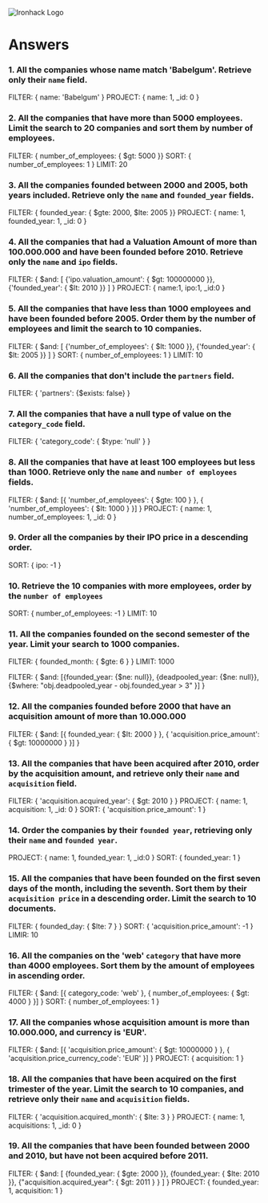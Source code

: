 ![Ironhack Logo](https://i.imgur.com/1QgrNNw.png)

# Answers

### 1. All the companies whose name match 'Babelgum'. Retrieve only their `name` field.

FILTER: { name: 'Babelgum' }
PROJECT: { name: 1, _id: 0 }

### 2. All the companies that have more than 5000 employees. Limit the search to 20 companies and sort them by **number of employees**.

FILTER: { number_of_employees: { $gt: 5000 }}
SORT: { number_of_employees: 1 }
LIMIT: 20

### 3. All the companies founded between 2000 and 2005, both years included. Retrieve only the `name` and `founded_year` fields.

FILTER: { founded_year: { $gte: 2000, $lte: 2005 }}
PROJECT: { name: 1, founded_year: 1, _id: 0 }

### 4. All the companies that had a Valuation Amount of more than 100.000.000 and have been founded before 2010. Retrieve only the `name` and `ipo` fields.

FILTER: { $and: [ {'ipo.valuation_amount': { $gt: 100000000 }}, {'founded_year': { $lt: 2010 }} ] }
PROJECT: { name:1, ipo:1, _id:0 }

### 5. All the companies that have less than 1000 employees and have been founded before 2005. Order them by the number of employees and limit the search to 10 companies.

FILTER: { $and: [ {'number_of_employees': { $lt: 1000 }}, {'founded_year': { $lt: 2005 }} ] }
SORT: { number_of_employees: 1 }
LIMIT: 10

### 6. All the companies that don't include the `partners` field.

FILTER: { 'partners': {$exists: false} }

### 7. All the companies that have a null type of value on the `category_code` field.

FILTER: { 'category_code': { $type: 'null' } }

### 8. All the companies that have at least 100 employees but less than 1000. Retrieve only the `name` and `number of employees` fields.

FILTER: { $and: [{ 'number_of_employees': { $gte: 100 } }, { 'number_of_employees': { $lt: 1000 } }] }
PROJECT: { name: 1, number_of_employees: 1, _id: 0 }

### 9. Order all the companies by their IPO price in a descending order.

SORT: { ipo: -1 }

### 10. Retrieve the 10 companies with more employees, order by the `number of employees`

SORT: { number_of_employees: -1 }
LIMIT: 10

### 11. All the companies founded on the second semester of the year. Limit your search to 1000 companies.

FILTER: { founded_month: { $gte: 6 } }
LIMIT: 1000

<!-- ### 12. All the companies that have been 'deadpooled' after the third year. -->

FILTER: { $and: [{founded_year: {$ne: null}}, {deadpooled_year: {$ne: null}}, {$where: "obj.deadpooled_year - obj.founded_year > 3" }] }


<!-- Your Code Goes Here -->

### 12. All the companies founded before 2000 that have an acquisition amount of more than 10.000.000

FILTER: { $and: [{ founded_year: { $lt: 2000 } }, { 'acquisition.price_amount': { $gt: 10000000 } }] }

### 13. All the companies that have been acquired after 2010, order by the acquisition amount, and retrieve only their `name` and `acquisition` field.

FILTER: { 'acquisition.acquired_year': { $gt: 2010 } }
PROJECT: { name: 1, acquisition: 1, _id: 0 }
SORT: { 'acquisition.price_amount': 1 }

### 14. Order the companies by their `founded year`, retrieving only their `name` and `founded year`.

PROJECT: { name: 1, founded_year: 1, _id:0 }
SORT: { founded_year: 1 }

### 15. All the companies that have been founded on the first seven days of the month, including the seventh. Sort them by their `acquisition price` in a descending order. Limit the search to 10 documents.

FILTER: { founded_day: { $lte: 7 } }
SORT: { 'acquisition.price_amount': -1 }
LIMIR: 10

### 16. All the companies on the 'web' `category` that have more than 4000 employees. Sort them by the amount of employees in ascending order.

FILTER: { $and: [{ category_code: 'web' }, { number_of_employees: { $gt: 4000 } }] }
SORT: { number_of_employees: 1 }

### 17. All the companies whose acquisition amount is more than 10.000.000, and currency is 'EUR'.

FILTER: { $and: [{ 'acquisition.price_amount': { $gt: 10000000 } }, { 'acquisition.price_currency_code': 'EUR' }] }
PROJECT: { acquisition: 1 }

### 18. All the companies that have been acquired on the first trimester of the year. Limit the search to 10 companies, and retrieve only their `name` and `acquisition` fields.

FILTER: { 'acquisition.acquired_month': {  $lte: 3 } }
PROJECT: { name: 1, acquisitions: 1, _id: 0 }

### 19. All the companies that have been founded between 2000 and 2010, but have not been acquired before 2011.

FILTER: { $and: [ {founded_year: { $gte: 2000 }}, {founded_year: { $lte: 2010 }}, {"acquisition.acquired_year": { $gt: 2011 } } ] }
PROJECT: { founded_year: 1, acquisition: 1 }
